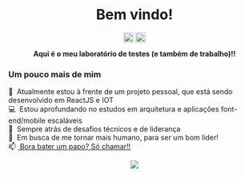 
<p align="center">
 <h1 align="center">Bem vindo!</h1>
 <p align="center">
  <a href="https://www.linkedin.com/in/romulo-assis/" target="blank"><img align="center" src="https://cdn.jsdelivr.net/npm/simple-icons@3.0.1/icons/linkedin.svg" alt="romuloassis" height="20" width="20" /></a>
  <a href="https://www.instagram.com/romuloassis.dev/" target="blank"><img align="center" src="https://cdn.jsdelivr.net/npm/simple-icons@3.0.1/icons/instagram.svg" alt="romuloassis" height="20" width="20" /></a>
 </p>
 <p align="center">
  <strong>Aqui é o meu laboratório de testes (e também de trabalho)!!</strong>
 </p>
</p>

### Um pouco mais de mim

 🔭 &nbsp;Atualmente estou à frente de um projeto pessoal, que está sendo desenvolvido em ReactJS e IOT <br>
 💻 &nbsp;Estou aprofundando no estudos em arquitetura e aplicações font-end/mobile escaláveis <br>
 🚀 &nbsp;Sempre atrás de desafios técnicos e de liderança <br>
 🎯 &nbsp;Em busca de me tornar mais humano, para ser um bom líder! <br>
</strong> 📫 <a href="https://api.whatsapp.com/send?phone=5532991341459" target="_blank">&nbsp;Bora bater um papo? Só chamar!!</a></strong> 

<p align="center">
 <a href="https://github.com/anuraghazra/github-readme-stats"  >
   <img align="center" src="https://github-readme-stats.vercel.app/api?username=Rassis7&count_private=true&show_icons=true&theme=dracula&hide=issues,contribs" />
 </a>
</p>



